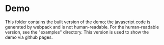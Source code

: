 # Demo

This folder contains the built version of the demo; the javascript code is generated by webpack and is not human-readable. For the human-readable version, see the "examples" directory. This version is used to show the demo via github pages.
